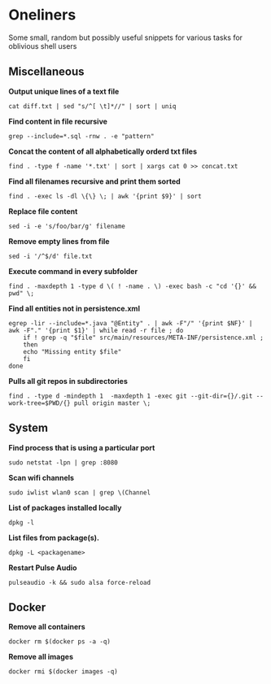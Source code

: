 # Oneliners 

Some small, random but possibly useful snippets for various tasks for oblivious shell users

## Miscellaneous

**Output unique lines of a text file**

    cat diff.txt | sed "s/^[ \t]*//" | sort | uniq
    
**Find content in file recursive**
    
    grep --include=*.sql -rnw . -e "pattern"
    
**Concat the content of all alphabetically orderd txt files**    
    
    find . -type f -name '*.txt' | sort | xargs cat 0 >> concat.txt
    
**Find all filenames recursive and print them sorted**

    find . -exec ls -dl \{\} \; | awk '{print $9}' | sort    
    
**Replace file content**

    sed -i -e 's/foo/bar/g' filename
    
**Remove empty lines from file**
        
    sed -i '/^$/d' file.txt
    
**Execute command in every subfolder**

    find . -maxdepth 1 -type d \( ! -name . \) -exec bash -c "cd '{}' && pwd" \;
    
**Find all entities not in persistence.xml**    

    egrep -lir --include=*.java "@Entity" . | awk -F"/" '{print $NF}' | awk -F"." '{print $1}' | while read -r file ; do     
        if ! grep -q "$file" src/main/resources/META-INF/persistence.xml ;
        then
        echo "Missing entity $file"
        fi
    done    
    
**Pulls all git repos in subdirectories**    

    find . -type d -mindepth 1  -maxdepth 1 -exec git --git-dir={}/.git --work-tree=$PWD/{} pull origin master \;   

## System

**Find process that is using a particular port**

    sudo netstat -lpn | grep :8080
    
**Scan wifi channels**

    sudo iwlist wlan0 scan | grep \(Channel

**List of packages installed locally**

    dpkg -l
    
**List files from package(s).**
    
    dpkg -L <packagename>

**Restart Pulse Audio**
    
    pulseaudio -k && sudo alsa force-reload
   


## Docker 

**Remove all containers**

    docker rm $(docker ps -a -q)
    
**Remove all images**

    docker rmi $(docker images -q)

